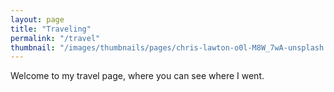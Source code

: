 ```yaml
---
layout: page
title: "Traveling"
permalink: "/travel"
thumbnail: "/images/thumbnails/pages/chris-lawton-o0l-M8W_7wA-unsplash.jpg"
---
```


Welcome to my travel page, where you can see where I went.